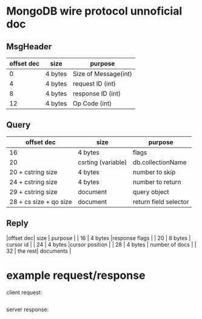 # MongoDB wire protocol unnoficial doc

## MsgHeader

|offset dec| size    |      purpose        |
|----------|---------|---------------------|
| 0        |4 bytes  |Size of Message(int) |
| 4        |4 bytes  |request ID (int)     |
| 8        |4 bytes  |response ID (int)    |
| 12       |4 bytes  | Op Code (int)       |

## Query

|offset dec             | size              |      purpose         |
|-----------------------|-------------------|----------------------|
| 16                    | 4 bytes           | flags                |
| 20                    | csrting (variable)|  db.collectionName   |
| 20 + cstring size     | 4 bytes           | number to skip       |
| 24 + cstring size     | 4 bytes           | number to return     |
| 29 + cstring size     | document          | query object         |
| 28 + cs size + qo size| document          | return field selector|


## Reply

|offset dec| size    |      purpose        |
| 16       | 4 bytes |response flags       |
| 20       | 8 bytes | cursor id           |
| 24       | 4 bytes |cursor position      |
| 28       | 4 bytes | number of docs      |
| 32       | the rest| documents           |


# example request/response
client request:
```
```
server response:
```
```
